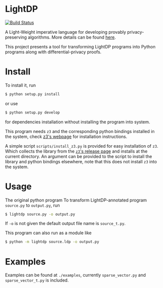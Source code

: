 # LightDP
[![Build Status](https://travis-ci.com/RyanWangGit/lightdp.svg?branch=master)](https://travis-ci.com/RyanWangGit/lightdp)

A Light-Weight imperative language for developing provably privacy-preserving algorithms.
More details can be found [here](http://www.cse.psu.edu/~dbz5017/pub/popl17.pdf).

This project presents a tool for transforming LightDP programs into Python programs along with differential-privacy proofs.

# Install

To install it, run

```bash
$ python setup.py install
```

or use 

```bash
$ python setup.py develop
```

for dependencies installation without installing the program into system.

This program needs `z3` and the corresponding python bindings installed in the system, check [z3's webpage](https://github.com/Z3Prover/z3) for installation instructions. 

A simple script `scripts/install_z3.py` is provided for easy installation of `z3`. Which collects the library from the [`z3`'s release page](https://github.com/Z3Prover/z3/releases) and installs at the current directory. An argument can be provided to the script to install the library and python bindings elsewhere, note that this does not install `z3` into the system.

# Usage

The original python program 
To transform LightDP-annotated program `source.py` to `output.py`, run

```bash
$ lightdp source.py -o output.py
```

If `-o` is not given the default output file name is `source_t.py`.

This program can also run as a module like

```bash
$ python -m lightdp source.ldp -o output.py
```

# Examples

Examples can be found at `./examples`, currently `sparse_vector.py` and `sparse_vector_t.py` is included.